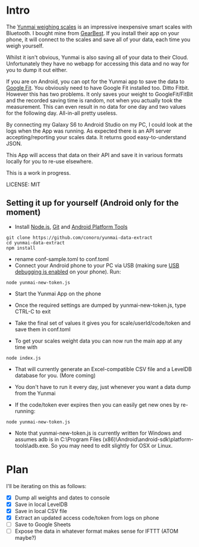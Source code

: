 # Intro
The [Yunmai weighing scales](http://www.iyunmai.com/us/light/) is an impressive inexpensive smart scales with Bluetooth. I bought mine from [GearBest](http://www.gearbest.com/monitoring-testing/pp_332025.html). If you install their app on your phone, it will connect to the scales and save all of your data, each time you weigh yourself.

Whilst it isn't obvious, Yunmai is also saving all of your data to their Cloud. Unfortunately they have no webapp for accessing this data and no way for you to dump it out either.

If you are on Android, you can opt for the Yunmai app to save the data to [Google Fit](https://fit.google.com/fit/). You obviously need to have Google Fit installed too. Ditto Fitbit. However this has two problems. It only saves your weight to GoogleFit/FitBit and the recorded saving time is random, not when you actually took the measurement. This can even result in no data for one day and two values for the following day. All-in-all pretty useless.

By connecting my Galaxy S6 to Android Studio on my PC, I could look at the logs when the App was running. As expected there is an API server accepting/reporting your scales data. It returns good easy-to-understand JSON.

This App will access that data on their API and save it in various formats locally for you to re-use elsewhere.

This is a work in progress.

LICENSE: MIT

## Setting it up for yourself (Android only for the moment)
* Install [Node.js](https://nodejs.org/en/), [Git](https://git-scm.com/) and [Android Platform Tools](https://developer.android.com/studio/releases/platform-tools.html#download)

```
git clone https://github.com/conoro/yunmai-data-extract
cd yunmai-data-extract
npm install
```
* rename conf-sample.toml to conf.toml
* Connect your Android phone to your PC via USB (making sure [USB debugging is enabled](http://www.howtogeek.com/129728/how-to-access-the-developer-options-menu-and-enable-usb-debugging-on-android-4.2/) on your phone). Run:

```
node yunmai-new-token.js
```

* Start the Yunmai App on the phone
* Once the required settings are dumped by yunmai-new-token.js, type CTRL-C to exit
* Take the final set of values it gives you for scale/userId/code/token and save them in conf.toml

* To get your scales weight data you can now run the main app at any time with

```
node index.js
```

* That will currently generate an Excel-compatible CSV file and a LevelDB database for you. (More coming)
* You don't have to run it every day, just whenever you want a data dump from the Yunmai

* If the code/token ever expires then you can easily get new ones by re-running:

```
node yunmai-new-token.js
```

* Note that yunmai-new-token.js is currently written for Windows and assumes adb is in C:\Program Files (x86)\Android\android-sdk\platform-tools\adb.exe. So you may need to edit slightly for OSX or Linux.

# Plan
 I'll be iterating on this as follows:

- [x] Dump all weights and dates to console
- [x] Save in local LevelDB
- [x] Save in local CSV file
- [x] Extract an updated access code/token from logs on phone
- [ ] Save to Google Sheets
- [ ] Expose the data in whatever format makes sense for IFTTT (ATOM maybe?)

